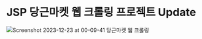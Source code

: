 # JSP 당근마켓 웹 크롤링 프로젝트 Update

![Screenshot 2023-12-23 at 00-09-41 당근마켓 웹 크롤링](https://github.com/jinseung0327/JSP_Update/assets/127307160/a7cae93f-8005-4750-93e3-e67cd3760e04)

